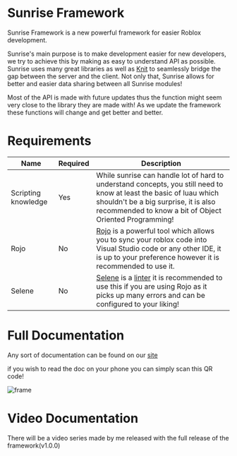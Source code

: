 # Sunrise Framework

Sunrise Framework is a new powerful framework for easier Roblox development.

Sunrise's main purpose is to make development easier for new developers, we try to achieve this by making as easy to understand API as possible. Sunrise uses many great libraries as well as [Knit](https://github.com/Sleitnick/Knit) to seamlessly bridge the gap between the server and the client. Not only that, Sunrise allows for better and easier data sharing between all Sunrise modules!

Most of the API is made with future updates thus the function might seem very close to the library they are made with! As we update the framework these functions will change and get better and better.



# Requirements
| Name                | Required | Description                                                                                                                                                                                                                                   |
|---------------------|----------|-----------------------------------------------------------------------------------------------------------------------------------------------------------------------------------------------------------------------------------------------|
| Scripting knowledge | Yes      | While sunrise can handle lot of hard to understand concepts, you still need to know at least the basic of luau which shouldn't be a big surprise,  it is also recommended to know a  bit of Object Oriented Programming!                      |
| Rojo                | No       | [Rojo](https://rojo.space/docs/v6/) is a powerful tool which allows you to sync your roblox code into Visual Studio code or any other IDE, it is up to your preference however it is recommended to use it.                                   |
| Selene              | No       | [Selene](https://kampfkarren.github.io/selene/selene.html) is a [linter](https://en.wikipedia.org/wiki/Lint_(software)) it is recommended to use this if you are using Rojo as it picks up many errors and can be configured to your liking!  |

# Full Documentation

Any sort of documentation can be found on our [site](https://syntaldev.github.io/site/)

if you wish to read the doc on your phone you can simply scan this QR code!

![frame](https://user-images.githubusercontent.com/99213873/166800265-05f1d2d7-bfe4-4c71-a029-41c1fe00fc70.png)

# Video Documentation

There will be a video series made by me released with the full release of the framework(v1.0.0)
